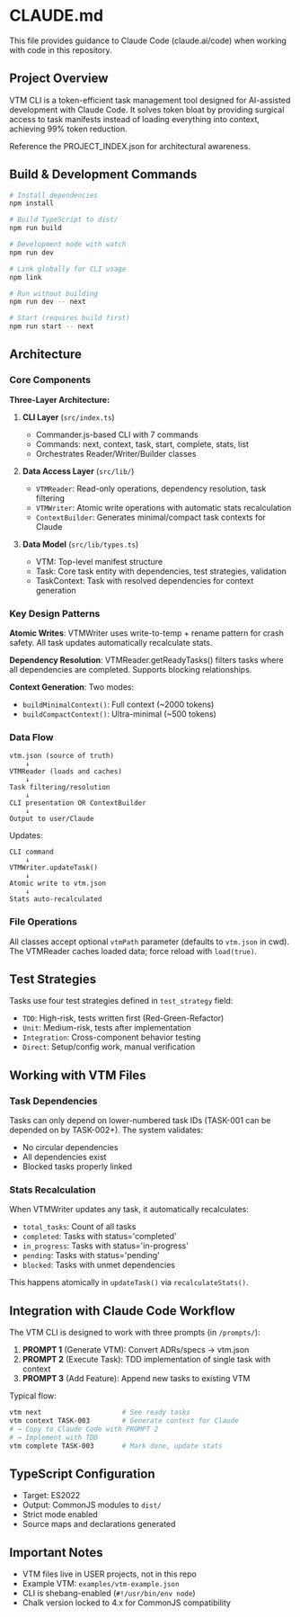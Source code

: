 # CLAUDE.md

This file provides guidance to Claude Code (claude.ai/code) when working with code in this repository.

## Project Overview

VTM CLI is a token-efficient task management tool designed for AI-assisted development with Claude Code. It solves token bloat by providing surgical access to task manifests instead of loading everything into context, achieving 99% token reduction.

Reference the PROJECT_INDEX.json for architectural awareness.

## Build & Development Commands

```bash
# Install dependencies
npm install

# Build TypeScript to dist/
npm run build

# Development mode with watch
npm run dev

# Link globally for CLI usage
npm link

# Run without building
npm run dev -- next

# Start (requires build first)
npm run start -- next
```

## Architecture

### Core Components

**Three-Layer Architecture:**

1. **CLI Layer** (`src/index.ts`)
   - Commander.js-based CLI with 7 commands
   - Commands: next, context, task, start, complete, stats, list
   - Orchestrates Reader/Writer/Builder classes

2. **Data Access Layer** (`src/lib/`)
   - `VTMReader`: Read-only operations, dependency resolution, task filtering
   - `VTMWriter`: Atomic write operations with automatic stats recalculation
   - `ContextBuilder`: Generates minimal/compact task contexts for Claude

3. **Data Model** (`src/lib/types.ts`)
   - VTM: Top-level manifest structure
   - Task: Core task entity with dependencies, test strategies, validation
   - TaskContext: Task with resolved dependencies for context generation

### Key Design Patterns

**Atomic Writes**: VTMWriter uses write-to-temp + rename pattern for crash safety. All task updates automatically recalculate stats.

**Dependency Resolution**: VTMReader.getReadyTasks() filters tasks where all dependencies are completed. Supports blocking relationships.

**Context Generation**: Two modes:
- `buildMinimalContext()`: Full context (~2000 tokens)
- `buildCompactContext()`: Ultra-minimal (~500 tokens)

### Data Flow

```
vtm.json (source of truth)
    ↓
VTMReader (loads and caches)
    ↓
Task filtering/resolution
    ↓
CLI presentation OR ContextBuilder
    ↓
Output to user/Claude
```

Updates:
```
CLI command
    ↓
VTMWriter.updateTask()
    ↓
Atomic write to vtm.json
    ↓
Stats auto-recalculated
```

### File Operations

All classes accept optional `vtmPath` parameter (defaults to `vtm.json` in cwd). The VTMReader caches loaded data; force reload with `load(true)`.

## Test Strategies

Tasks use four test strategies defined in `test_strategy` field:
- `TDD`: High-risk, tests written first (Red-Green-Refactor)
- `Unit`: Medium-risk, tests after implementation
- `Integration`: Cross-component behavior testing
- `Direct`: Setup/config work, manual verification

## Working with VTM Files

### Task Dependencies

Tasks can only depend on lower-numbered task IDs (TASK-001 can be depended on by TASK-002+). The system validates:
- No circular dependencies
- All dependencies exist
- Blocked tasks properly linked

### Stats Recalculation

When VTMWriter updates any task, it automatically recalculates:
- `total_tasks`: Count of all tasks
- `completed`: Tasks with status='completed'
- `in_progress`: Tasks with status='in-progress'
- `pending`: Tasks with status='pending'
- `blocked`: Tasks with unmet dependencies

This happens atomically in `updateTask()` via `recalculateStats()`.

## Integration with Claude Code Workflow

The VTM CLI is designed to work with three prompts (in `/prompts/`):

1. **PROMPT 1** (Generate VTM): Convert ADRs/specs → vtm.json
2. **PROMPT 2** (Execute Task): TDD implementation of single task with context
3. **PROMPT 3** (Add Feature): Append new tasks to existing VTM

Typical flow:
```bash
vtm next                    # See ready tasks
vtm context TASK-003        # Generate context for Claude
# → Copy to Claude Code with PROMPT 2
# → Implement with TDD
vtm complete TASK-003       # Mark done, update stats
```

## TypeScript Configuration

- Target: ES2022
- Output: CommonJS modules to `dist/`
- Strict mode enabled
- Source maps and declarations generated

## Important Notes

- VTM files live in USER projects, not in this repo
- Example VTM: `examples/vtm-example.json`
- CLI is shebang-enabled (`#!/usr/bin/env node`)
- Chalk version locked to 4.x for CommonJS compatibility
